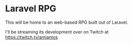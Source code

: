 # Laravel RPG

This will be home to an web-based RPG built out of Laravel.

I'll be streaming its development over on Twitch at https://twitch.tv/amiantos